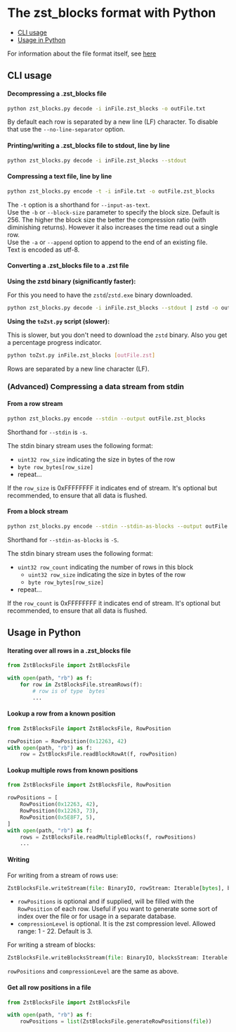 # The zst_blocks format with Python

- [CLI usage](#cli-usage)
- [Usage in Python](#usage-in-python)

For information about the file format itself, see [here](../)

## CLI usage

#### Decompressing a .zst_blocks file

```bash
python zst_blocks.py decode -i inFile.zst_blocks -o outFile.txt
```

By default each row is separated by a new line (LF) character. To disable that use the `--no-line-separator` option.

#### Printing/writing a .zst_blocks file to stdout, line by line

```bash
python zst_blocks.py decode -i inFile.zst_blocks --stdout
```

#### Compressing a text file, line by line

```bash
python zst_blocks.py encode -t -i inFile.txt -o outFile.zst_blocks
```

The `-t` option is a shorthand for `--input-as-text`.  
Use the `-b` or `--block-size` parameter to specify the block size. Default is 256. The higher the block size the better the compression ratio (with diminishing returns). However it also increases the time read out a single row.  
Use the `-a` or `--append` option to append to the end of an existing file.  
Text is encoded as utf-8.

#### Converting a .zst_blocks file to a .zst file

**Using the zstd binary (significantly faster):**

For this you need to have the `zstd`/`zstd.exe` binary downloaded.

```bash
python zst_blocks.py decode -i inFile.zst_blocks --stdout | zstd -o outFile.zst
```

**Using the `toZst.py` script (slower):**

This is slower, but you don't need to download the `zstd` binary. Also you get a percentage progress indicator.

```bash
python toZst.py inFile.zst_blocks [outFile.zst]
```

Rows are separated by a new line character (LF).

### (Advanced) Compressing a data stream from stdin

#### From a row stream

```bash
python zst_blocks.py encode --stdin --output outFile.zst_blocks
```

Shorthand for `--stdin` is `-s`.

The stdin binary stream uses the following format:

- `uint32 row_size` indicating the size in bytes of the row
- `byte row_bytes[row_size]`
- repeat...

If the `row_size` is 0xFFFFFFFF it indicates end of stream. It's optional but recommended, to ensure that all data is flushed.

#### From a block stream

```bash
python zst_blocks.py encode --stdin --stdin-as-blocks --output outFile.zst_blocks
```

Shorthand for `--stdin-as-blocks` is `-S`.

The stdin binary stream uses the following format:

- `uint32 row_count` indicating the number of rows in this block
	- `uint32 row_size` indicating the size in bytes of the row
	- `byte row_bytes[row_size]`
- repeat...

If the `row_count` is 0xFFFFFFFF it indicates end of stream. It's optional but recommended, to ensure that all data is flushed.

## Usage in Python

#### Iterating over all rows in a .zst_blocks file

```python
from ZstBlocksFile import ZstBlocksFile

with open(path, "rb") as f:
	for row in ZstBlocksFile.streamRows(f):
		# row is of type `bytes`
		...
```

#### Lookup a row from a known position

```python
from ZstBlocksFile import ZstBlocksFile, RowPosition

rowPosition = RowPosition(0x12263, 42)
with open(path, "rb") as f:
	row = ZstBlocksFile.readBlockRowAt(f, rowPosition)
```

#### Lookup multiple rows from known positions

```python
from ZstBlocksFile import ZstBlocksFile, RowPosition

rowPositions = [
	RowPosition(0x12263, 42),
	RowPosition(0x12263, 73),
	RowPosition(0x5E8F7, 5),
]
with open(path, "rb") as f:
	rows = ZstBlocksFile.readMultipleBlocks(f, rowPositions)
	...
```

#### Writing

For writing from a stream of rows use:

```python
ZstBlocksFile.writeStream(file: BinaryIO, rowStream: Iterable[bytes], blockSize: int, rowPositions: list[RowPosition]|None = None, compressionLevel = _defaultCompressionLevel) -> None
```

- `rowPositions` is optional and if supplied, will be filled with the `RowPosition` of each row. Useful if you want to generate some sort of index over the file or for usage in a separate database.
- `compressionLevel` is optional. It is the zst compression level. Allowed range: 1 - 22. Default is 3.

For writing a stream of blocks:

```python
ZstBlocksFile.writeBlocksStream(file: BinaryIO, blocksStream: Iterable[list[bytes]], rowPositions: list[RowPosition]|None = None, compressionLevel = _defaultCompressionLevel) -> None
```

`rowPositions` and `compressionLevel` are the same as above.

#### Get all row positions in a file

```python
from ZstBlocksFile import ZstBlocksFile

with open(path, "rb") as f:
	rowPositions = list(ZstBlocksFile.generateRowPositions(file))
```
